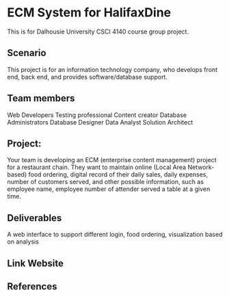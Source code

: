 # ECM System for HalifaxDine

This is for Dalhousie University CSCI 4140 course group project.

## Scenario
This project is for an information technology company, who develops front end, back end, and provides software/database support.

## Team members
Web Developers
Testing professional
Content creator
Database Administrators
Database Designer
Data Analyst
Solution Architect

## Project:
Your team is developing an ECM (enterprise content management) project for a restaurant chain. They want to maintain online (Local Area Network-based) food ordering, digital record of their daily sales, daily expenses, number of customers served, and other possible information, such as employee name, employee number of attender served a table at a given time.
    
## Deliverables
A web interface to support different login, food ordering, visualization based on analysis

## Link Website

## References

